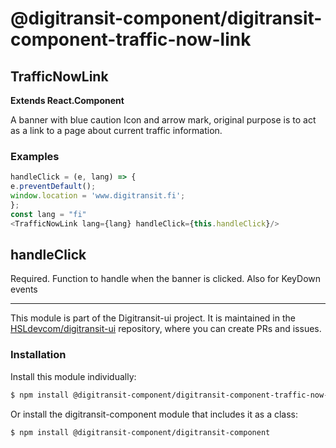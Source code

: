 # @digitransit-component/digitransit-component-traffic-now-link

<!-- Generated by documentation.js. Update this documentation by updating the source code. -->

## TrafficNowLink

**Extends React.Component**

A banner with blue caution Icon and arrow mark, original purpose is to act as a link to a page about current traffic information.

### Examples

```javascript
handleClick = (e, lang) => {
e.preventDefault();
window.location = 'www.digitransit.fi';
};
const lang = "fi"
<TrafficNowLink lang={lang} handleClick={this.handleClick}/>
```

## handleClick

Required. Function to handle when the banner is clicked. Also for KeyDown events

<!-- This file is automatically generated. Please don't edit it directly:
if you find an error, edit the source file (likely index.js), and re-run
./scripts/generate-readmes in the digitransit-component project. -->

---

This module is part of the Digitransit-ui project. It is maintained in the
[HSLdevcom/digitransit-ui](https://github.com/HSLdevcom/digitransit-ui) repository, where you can create
PRs and issues.

### Installation

Install this module individually:

```sh
$ npm install @digitransit-component/digitransit-component-traffic-now-link
```

Or install the digitransit-component module that includes it as a class:

```sh
$ npm install @digitransit-component/digitransit-component
```

